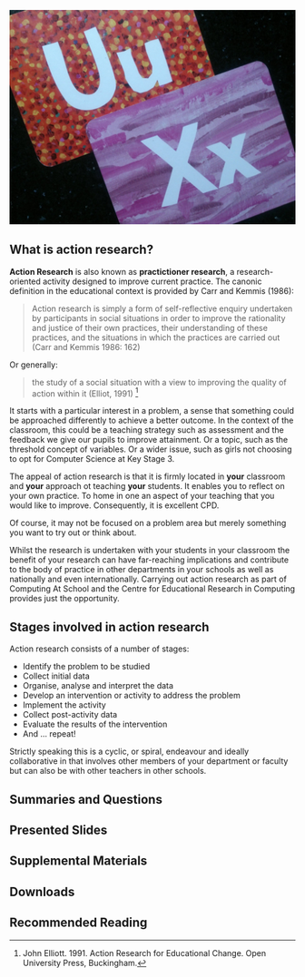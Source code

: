 ![UX - User Experience](images/12650723674_d5c85af332_k.jpg ':class=banner-image')

## What is action research?

**Action Research** is also known as **practictioner research**, a research-oriented activity designed to improve current practice.  The canonic definition in the educational context is provided by Carr and Kemmis (1986):

> Action research is simply a form of self-reflective enquiry undertaken by participants in social situations in order to improve the rationality and justice of their own practices, their understanding of these practices, and the situations in which the practices are carried out (Carr and Kemmis 1986: 162)

Or generally:

> the study of a social situation with a view to improving the quality of action within it (Elliot, 1991) [^1]

[^1]: John Elliott. 1991. Action Research for Educational Change. Open University Press, Buckingham.

It starts with a particular interest in a problem, a sense that something could be approached differently to achieve a better outcome.  In the context of the classroom, this could be a teaching strategy such as assessment and the feedback we give our pupils to improve attainment. Or a topic, such as the threshold concept of variables.  Or a wider issue, such as girls not choosing to opt for Computer Science at Key Stage 3.  

The appeal of action research is that it is firmly located in **your** classroom and **your** approach ot teaching **your** students.  It enables you to reflect on your own practice.  To home in one an aspect of your teaching that you would like to improve.  Consequently, it is excellent CPD.

Of course, it may not be focused on a problem area but merely something you want to try out or think about.

Whilst the research is undertaken with your students in your classroom the benefit of your research can have far-reaching implications and contribute to the body of practice in other departments in your schools as well as nationally and even internationally.  Carrying out action research as part of Computing At School and the Centre for Educational Research in Computing provides just the opportunity.

## Stages involved in action research

Action research consists of a number of stages:

- Identify the problem to be studied
- Collect initial data
- Organise, analyse and interpret the data
- Develop an intervention or activity to address the problem
- Implement the activity
- Collect post-activity data
- Evaluate the results of the intervention
- And ... repeat!

Strictly speaking this is a cyclic, or spiral, endeavour and ideally collaborative in that involves other members of your department or faculty but can also be with other teachers in other schools.

## Summaries and Questions  
<!-- [May 9th Class One-minute Summaries](https://sso.canvaslms.com/courses/1924881/assignments/14377751) -->

## Presented Slides  
<!-- <div class="video-container-16by9"><iframe src="https://docs.google.com/presentation/d/e/2PACX-1vRnnRFelgw1ksq_p8Eryg3dnyLCRRLPf5fBgdwdv9p-tCIwcxqWvzDGrGbjxGHL7HqEJVpmV26ntk3a/embed?start=false&loop=false&delayms=3000" frameborder="0" width=780" height="585" allowfullscreen="true" mozallowfullscreen="true" webkitallowfullscreen="true"></iframe></div> -->

## Supplemental Materials  
<!-- [Elements of User Experience by Jesse James Garrett](https://qofr.files.wordpress.com/2016/11/q-of-r-presentation-11.pdf) -->
<!-- <div class="responsive-container"><iframe src="https://docs.google.com/viewer?url=https://qofr.files.wordpress.com/2016/11/q-of-r-presentation-11.pdf&embedded=true" style="width:780px; height:585px;" frameborder="0"></iframe></div> -->

## Downloads
<!-- [Course Overview](https://sso.canvaslms.com/courses/1924881/files/folder/Downloads/Course%20Overview)   -->

## Recommended Reading  
<!-- <a class="embedly-card" data-card-controls="0" data-card-align="left" href="https://www.nngroup.com/articles/usability-101-introduction-to-usability/">Usability 101: Introduction to Usability</a> -->
